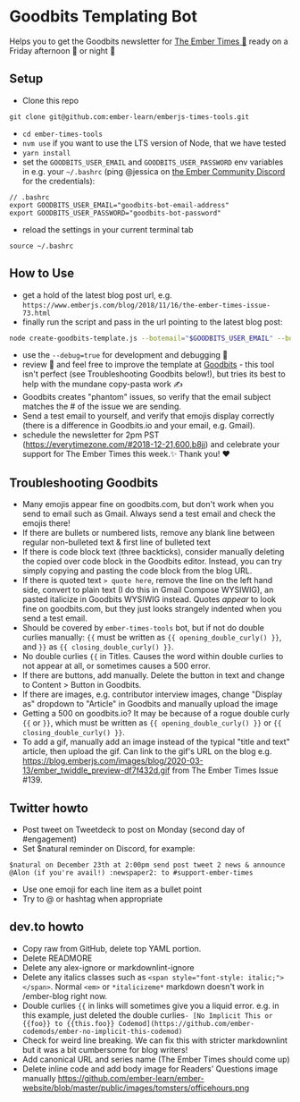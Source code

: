 # Goodbits Templating Bot

Helps you to get the Goodbits newsletter for [The Ember Times 🐹](https://twitter.com/embertimes) ready on a Friday afternoon 🌇 or night 🌙

## Setup

- Clone this repo
```
git clone git@github.com:ember-learn/emberjs-times-tools.git
``` 
- `cd ember-times-tools`
- `nvm use` if you want to use the LTS version of Node, that we have tested 
- `yarn install`
- set the `GOODBITS_USER_EMAIL` and `GOODBITS_USER_PASSWORD` env variables in e.g. your `~/.bashrc` (ping @jessica on [the Ember Community Discord](https://discordapp.com/invite/zT3asNS) for the credentials):
```
// .bashrc
export GOODBITS_USER_EMAIL="goodbits-bot-email-address"
export GOODBITS_USER_PASSWORD="goodbits-bot-password"
```
- reload the settings in your current terminal tab
```
source ~/.bashrc
```

## How to Use

- get a hold of the latest blog post url, e.g. `https://www.emberjs.com/blog/2018/11/16/the-ember-times-issue-73.html`
- finally run the script and pass in the url pointing to the latest blog post:

```bash
node create-goodbits-template.js --botemail="$GOODBITS_USER_EMAIL" --botpassword="$GOODBITS_USER_PASSWORD" --botblogurl="https://www.emberjs.com/blog/2018/11/16/the-ember-times-issue-73.html"
```

- use the `--debug=true` for development and debugging 💛
- review 👀 and feel free to improve the template at [Goodbits](https://goodbits.io/c/7430/emails) - this tool isn't perfect (see Troubleshooting Goodbits below!), but tries its best to help with the mundane copy-pasta work ✍️
- Goodbits creates "phantom" issues, so verify that the email subject matches the # of the issue we are sending.
- Send a test email to yourself, and verify that emojis display correctly (there is a difference in Goodbits.io and your email, e.g. Gmail).
- schedule the newsletter for 2pm PST (https://everytimezone.com/#2018-12-21,600,b8jj) and celebrate your support for The Ember Times this week.✨ Thank you! ❤️

## Troubleshooting Goodbits

- Many emojis appear fine on goodbits.com, but don't work when you send to email such as Gmail. Always send a test email and check the emojis there!
- If there are bullets or numbered lists, remove any blank line between regular non-bulleted text & first line of bulleted text
- If there is code block text (three backticks), consider manually deleting the copied over code block in the Goodbits editor. Instead, you can try simply copying and pasting the code block from the blog URL.
- If there is quoted text `> quote here`, remove the line on the left hand side, convert to plain text (I do this in Gmail Compose WYSIWIG), an pasted italicize in Goodbits WYSIWIG instead. Quotes *appear* to look fine on goodbits.com, but they just looks strangely indented when you send a test email.
- Should be covered by `ember-times-tools` bot, but if not do double curlies manually: `{{` must be written as `{{ opening_double_curly() }}`, and `}}` as `{{ closing_double_curly() }}`.
- No double curlies `{{` in Titles. Causes the word within double curlies to not appear at all, or sometimes causes a 500 error.
- If there are buttons, add manually. Delete the button in text and change to Content > Button in Goodbits.
- If there are images, e.g. contributor interview images, change "Display as" dropdown to "Article" in Goodbits and manually upload the image 
- Getting a 500 on goodbits.io? It may be because of a rogue double curly `{{` or `}}`, which must be written as `{{ opening_double_curly() }}` or `{{ closing_double_curly() }}`.
- To add a gif, manually add an image instead of the typical "title and text" article, then upload the gif. Can link to the gif's URL on the blog e.g. https://blog.emberjs.com/images/blog/2020-03-13/ember_twiddle_preview-df7f432d.gif from The Ember Times Issue #139.

## Twitter howto

* Post tweet on Tweetdeck to post on Monday (second day of #engagement)
* Set $natural reminder on Discord, for example: 

```$natural on December 23th at 2:00pm send post tweet 2 news & announce @Alon (if you're avail!) :newspaper2: to #support-ember-times```
* Use one emoji for each line item as a bullet point
* Try to @ or hashtag when appropriate

## dev.to howto

* Copy raw from GitHub, delete top YAML portion. 
* Delete READMORE
* Delete any alex-ignore or markdownlint-ignore
* Delete any italics classes such as `<span style="font-style: italic;"></span>`. Normal `<em>` or `*italicizeme*` markdown doesn't work in /ember-blog right now.
* Double curlies `{{` in links will sometimes give you a liquid error. e.g. in this example, just deleted the double curlies```- [No Implicit This or {{foo}} to {{this.foo}} Codemod](https://github.com/ember-codemods/ember-no-implicit-this-codemod)```
* Check for weird line breaking. We can fix this with stricter markdownlint but it was a bit cumbersome for blog writers!
* Add canonical URL and series name (The Ember Times should come up)
* Delete inline code and add body image for Readers' Questions image manually https://github.com/ember-learn/ember-website/blob/master/public/images/tomsters/officehours.png


